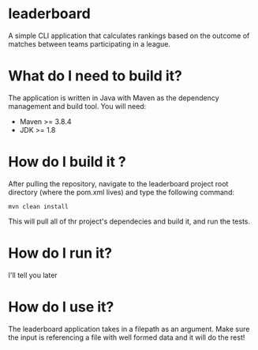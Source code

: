 # leaderboard
A simple CLI application that calculates rankings based on the outcome of matches between teams participating in a league.

# What do I need to build it?

The application is written in Java with Maven as the dependency management and build tool. You will need:

- Maven >= 3.8.4 
- JDK >= 1.8

# How do I build it ?

After pulling the repository, navigate to the leaderboard project root directory (where the pom.xml lives) and type the following command:

`mvn clean install`

This will pull all of thr project's dependecies and build it, and run the tests.

# How do I run it?

I'll tell you later

# How do I use it?

The leaderboard application takes in a filepath as an argument. Make sure the input is referencing a file with well formed data and it will do the rest!
